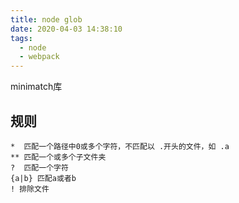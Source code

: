 ```yaml
---
title: node glob
date: 2020-04-03 14:38:10
tags:
  - node
  - webpack
---
```

minimatch库

## 规则
```aidl
*  匹配一个路径中0或多个字符，不匹配以 .开头的文件，如 .a
** 匹配一个或多个子文件夹
?  匹配一个字符
{a|b} 匹配a或者b
! 排除文件

```
